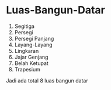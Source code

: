 # Luas-Bangun-Datar
1. Segitiga
2. Persegi
3. Persegi Panjang
4. Layang-Layang
5. Lingkaran
6. Jajar Genjang
7. Belah Ketupat
8. Trapesium

Jadi ada total 8 luas bangun datar
